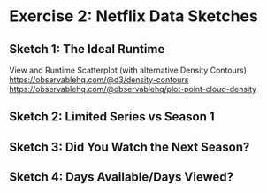# Exercise 2: Netflix Data Sketches


## Sketch 1: The Ideal Runtime


View and Runtime Scatterplot (with alternative Density Contours)
https://observablehq.com/@d3/density-contours
https://observablehq.com/@observablehq/plot-point-cloud-density

## Sketch 2: Limited Series vs Season 1

## Sketch 3: Did You Watch the Next Season?

## Sketch 4: Days Available/Days Viewed?

